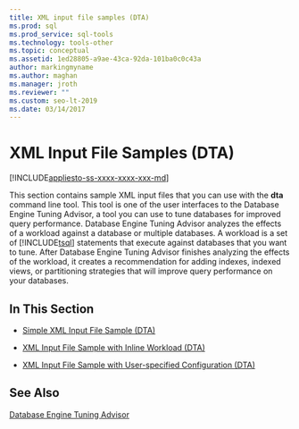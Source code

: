 ```yaml
---
title: XML input file samples (DTA)
ms.prod: sql
ms.prod_service: sql-tools
ms.technology: tools-other
ms.topic: conceptual
ms.assetid: 1ed28805-a9ae-43ca-92da-101ba0c0c43a
author: markingmyname
ms.author: maghan
ms.manager: jroth
ms.reviewer: ""
ms.custom: seo-lt-2019
ms.date: 03/14/2017
---
```


# XML Input File Samples (DTA)

[!INCLUDE[appliesto-ss-xxxx-xxxx-xxx-md](../../includes/appliesto-ss-xxxx-xxxx-xxx-md.md)]

This section contains sample XML input files that you can use with the **dta** command line tool. This tool is one of the user interfaces to the Database Engine Tuning Advisor, a tool you can use to tune databases for improved query performance. Database Engine Tuning Advisor analyzes the effects of a workload against a database or multiple databases. A workload is a set of [!INCLUDE[tsql](../../includes/tsql-md.md)] statements that execute against databases that you want to tune. After Database Engine Tuning Advisor finishes analyzing the effects of the workload, it creates a recommendation for adding indexes, indexed views, or partitioning strategies that will improve query performance on your databases.

## In This Section

- [Simple XML Input File Sample &#40;DTA&#41;](../../tools/dta/simple-xml-input-file-sample-dta.md)  

- [XML Input File Sample with Inline Workload &#40;DTA&#41;](../../tools/dta/xml-input-file-sample-with-inline-workload-dta.md)  

- [XML Input File Sample with User-specified Configuration &#40;DTA&#41;](../../tools/dta/xml-input-file-sample-with-user-specified-configuration-dta.md)  

## See Also

[Database Engine Tuning Advisor](../../relational-databases/performance/database-engine-tuning-advisor.md)